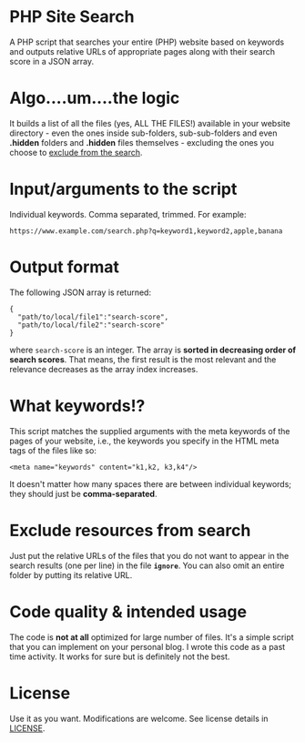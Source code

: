 # PHP Site Search
A PHP script that searches your entire (PHP) website based on keywords and outputs relative URLs of appropriate pages along with their search score in a JSON array.

# Algo....um....the logic
It builds a list of all the files (yes, ALL THE FILES!) available in your website directory - even the ones inside sub-folders, sub-sub-folders and even **.hidden** folders and **.hidden** files themselves - excluding the ones you choose to <a href="#exclude-resources-from-search">exclude from the search</a>.

# Input/arguments to the script
Individual keywords. Comma separated, trimmed. For example:  

    https://www.example.com/search.php?q=keyword1,keyword2,apple,banana

# Output format
The following JSON array is returned:  

    {
      "path/to/local/file1":"search-score",
      "path/to/local/file2":"search-score"
    }
    
where `search-score` is an integer. The array is **sorted in decreasing order of search scores**. That means, the first result is the most relevant and the relevance decreases as the array index increases.

# What keywords!?
This script matches the supplied arguments with the meta keywords of the pages of your website, i.e., the keywords you specify in the HTML meta tags of the files like so:  

    <meta name="keywords" content="k1,k2, k3,k4"/>
It doesn't matter how many spaces there are between individual keywords; they should just be **comma-separated**.

# Exclude resources from search
Just put the relative URLs of the files that you do not want to appear in the search results (one per line) in the file **`ignore`**. You can also omit an entire folder by putting its relative URL.

# Code quality & intended usage
The code is **not at all** optimized for large number of files. It's a simple script that you can implement on your personal blog. I wrote this code as a past time activity. It works for sure but is definitely not the best.

# License
Use it as you want. Modifications are welcome. See license details in <a href="https://github.com/progyadeep/php-site-search/blob/master/LICENSE">LICENSE</a>.

